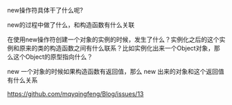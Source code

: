 new操作符具体干了什么呢?

new的过程中做了什么，和构造函数有什么关联

在使用new操作符创建一个对象的实例的时候，发生了什么？实例化之后的这个实例和原来的类的构造函数之间有什么联系？比如实例化出来一个Object对象，那么这个Object的原型指向什么？

new 一个对象的时候如果构造函数有返回值，那么 new 出来的对象和这个返回值有什么关系

https://github.com/mqyqingfeng/Blog/issues/13